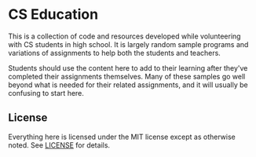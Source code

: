 # CS Education

This is a collection of code and resources developed while volunteering with CS students in high school. It is largely random sample programs and variations of assignments to help both the students and teachers.

Students should use the content here to add to their learning after they've completed their assignments themselves. Many of these samples go well beyond what is needed for their related assignments, and it will usually be confusing to start here.

## License

Everything here is licensed under the MIT license except as
otherwise noted. See [LICENSE](https://github.com/mikemag/CS-Education/blob/master/LICENSE)
for details.
